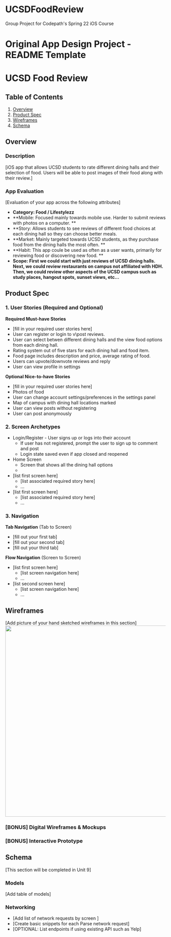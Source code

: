 # UCSDFoodReview
Group Project for Codepath's Spring 22 iOS Course

Original App Design Project - README Template
===

# UCSD Food Review

## Table of Contents
1. [Overview](#Overview)
1. [Product Spec](#Product-Spec)
1. [Wireframes](#Wireframes)
2. [Schema](#Schema)

## Overview
### Description
[iOS app that allows UCSD students to rate different dining halls and their selection of food. Users will be able to post images of their food along with their 
 review.]

### App Evaluation
[Evaluation of your app across the following attributes]
- **Category: Food / Lifestylezz**
- **Mobile: Focused mainly towards mobile use. Harder to submit reviews with photos on a computer. **
- **Story: Allows students to see reviews of different food choices at each dining hall so they can choose better meals. 
- **Market: Mainly targeted towards UCSD students, as they purchase food from the dining halls the most often. **
- **Habit: This app coule be used as often as a user wants, primarily for reviewing food or discovering new food. **
- **Scope: First we could start with just reviews of UCSD dining halls. Next, we could review restaurants on campus not affiliated with HDH. Then, we could review other aspects of the UCSD campus such as study places, hangout spots, sunset views, etc...**

## Product Spec

### 1. User Stories (Required and Optional)

**Required Must-have Stories**

* [fill in your required user stories here]
* User can register or login to v\post reviews. 
* User can select betwen different dining halls and the view food options from each dining hall. 
* Rating system out of five stars for each dining hall and food item.
* Food page includes description and price, average rating of food.
* Users can upvote/downvote reviews and reply
* User can view profile in settings

**Optional Nice-to-have Stories**

* [fill in your required user stories here]
* Photos of food
* User can change account settings/preferences in the settings panel
* Map of campus with dining hall locations marked
* User can view posts without registering
* User can post anonymously 

### 2. Screen Archetypes

* Login/Register - User signs up or logs into their account
   * If user has not registered, prompt the user to sign up to comment and post
   * Login state saved even if app closed and reopened
* Home Screen 
   * Screen that shows all the dining hall options
   * 
* [list first screen here]
   * [list associated required story here]
   * ...
* [list first screen here]
   * [list associated required story here]
   * ...

### 3. Navigation

**Tab Navigation** (Tab to Screen)

* [fill out your first tab]
* [fill out your second tab]
* [fill out your third tab]

**Flow Navigation** (Screen to Screen)

* [list first screen here]
   * [list screen navigation here]
   * ...
* [list second screen here]
   * [list screen navigation here]
   * ...

## Wireframes
[Add picture of your hand sketched wireframes in this section]
<img src="YOUR_WIREFRAME_IMAGE_URL" width=600>

### [BONUS] Digital Wireframes & Mockups

### [BONUS] Interactive Prototype

## Schema 
[This section will be completed in Unit 9]
### Models
[Add table of models]
### Networking
- [Add list of network requests by screen ]
- [Create basic snippets for each Parse network request]
- [OPTIONAL: List endpoints if using existing API such as Yelp]
